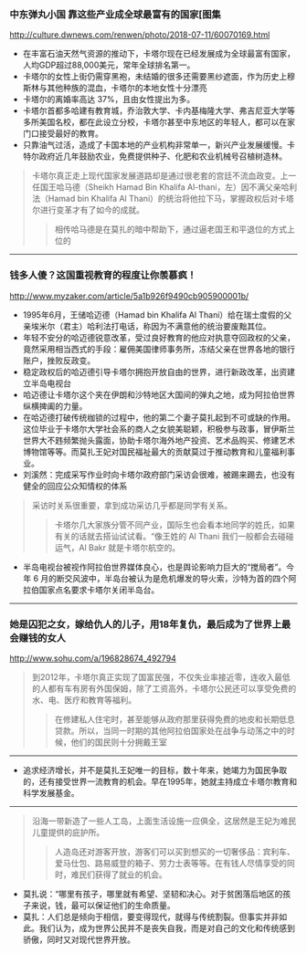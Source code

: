 ### 中东弹丸小国 靠这些产业成全球最富有的国家[图集
http://culture.dwnews.com/renwen/photo/2018-07-11/60070169.html
- 在丰富石油天然气资源的推动下，卡塔尔现在已经发展成为全球最富有国家，人均GDP超过88,000美元，常年全球排名第一。
- 卡塔尔的女性上街仍需穿黑袍，未结婚的很多还需要黑纱遮面，作为历史上穆斯林与其他种族的混血，卡塔尔的本地女性十分漂亮
- 卡塔尔的离婚率高达 37%，且由女性提出为多。
- 卡塔尔首都多哈建有教育城，乔治敦大学、卡内基梅隆大学、弗吉尼亚大学等多所美国名校，都在此设立分校，卡塔尔甚至中东地区的年轻人，都可以在家门口接受最好的教育。
- 只靠油气过活，造成了卡国本地的产业机构非常单一，新兴产业发展缓慢。卡特尔政府近几年鼓励农业，免费提供种子、化肥和农业机械号召植树造林。
>卡塔尔真正走上现代国家发展道路却是通过很老套的宫廷不流血政变。上一任国王哈马德（Sheikh Hamad Bin Khalifa Al-thani，左）因不满父亲哈利法（Hamad bin Khalifa Al Thani）的统治将他拉下马，掌握政权后对卡塔尔进行变革才有了如今的成就。
>>相传哈马德是在莫扎的暗中帮助下，通过逼老国王和平退位的方式上位的
---
### 钱多人傻？这国重视教育的程度让你羡慕疯！
http://www.myzaker.com/article/5a1b926f9490cb905900001b/
- 1995年6月，王储哈迈德（Hamad bin Khalifa Al Thani）给在瑞士度假的父亲埃米尔（君主）哈利法打电话，称因为不满意他的统治要废黜其位。
- 年轻不安分的哈迈德锐意改革，受过良好教育的他应对执意夺回政权的父亲，竟然采用相当西式的手段：雇佣美国律师事务所，冻结父亲在世界各地的银行账户，挫败反政变。
- 稳定政权后的哈迈德引导卡塔尔拥抱开放自由的世界，进行新政改革，出资建立半岛电视台
- 哈迈德让卡塔尔这个夹在伊朗和沙特地区大国间的弹丸之地，成为阿拉伯世界纵横捭阖的力量。
- 在哈迈德打破传统枷锁的过程中，他的第二个妻子莫扎起到不可或缺的作用。这位毕业于卡塔尔大学社会系的商人之女貌美聪颖，积极参与政事，冒伊斯兰世界大不韪频繁抛头露面，协助卡塔尔海外地产投资、艺术品购买、修建艺术博物馆等等。而莫扎王妃对国民福祉最大的贡献莫过于推动教育和儿童福利事业。
- 刘溪然：完成采写作业时向卡塔尔政府部门采访会很难，被踢来踢去，也没有健全的回应公众知情权的体系
>采访时关系很重要，拿到成功采访几乎都是同学有关系。
>>卡塔尔几大家族分管不同产业，国际生也会看本地同学的姓氏，如果有关的话就去搭讪试试看。“像王姓的 Al Thani 我们一般都会去碰碰运气，Al Bakr 就是卡塔尔航空的。
- 半岛电视台被视作阿拉伯世界媒体良心，也是舆论影响力巨大的“搅局者”。今年 6 月的断交风波中，半岛台被认为是危机爆发的导火索，沙特为首的四个阿拉伯国家点名要求卡塔尔关闭半岛台。
---
### 她是囚犯之女，嫁给仇人的儿子，用18年复仇，最后成为了世界上最会赚钱的女人
http://www.sohu.com/a/196828674_492794
>到2012年，卡塔尔真正实现了国富民强，不仅失业率接近零，连收入最低的人都有车有房有外国保姆，除了工资高外，卡塔尔公民还可以享受免费的水、电、医疗和教育等福利。
>>在修建私人住宅时，甚至能够从政府那里获得免费的地皮和长期低息贷款。所以，当同一时期的其他阿拉伯国家处在战争与动荡之中的时候，他们的国民则十分拥戴王室
---
- 追求经济增长，并不是莫扎王妃唯一的目标，数十年来，她竭力为国民争取的，还有接受世界一流教育的机会。早在1995年，她就主持成立卡塔尔教育和科学发展基金。
---
>沿海一带新造了一些人工岛，上面生活设施一应俱全，这居然是王妃为难民儿童提供的庇护所。
>>人造岛还对游客开放，游客们可以买到想买的一切奢侈品：宾利车、爱马仕包、路易威登的箱子、劳力士表等等。在有钱人尽情享受的同时，难民们获得了就业的机会。
- 莫扎说：“哪里有孩子，哪里就有希望、坚韧和决心。对于贫困落后地区的孩子来说，钱，最可以保证他们的生命质量。
- 莫扎：人们总是倾向于相信，要变得现代，就得与传统割裂。但事实并非如此。我们认为，成为世界公民并不是丧失自我，而是对自己的文化和传统感到骄傲，同时又对现代世界开放。